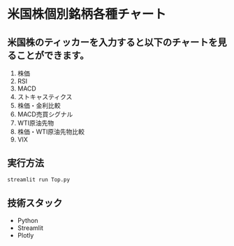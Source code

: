 # 米国株個別銘柄各種チャート
## 米国株のティッカーを入力すると以下のチャートを見ることができます。
1. 株価
2. RSI
3. MACD
4. ストキャスティクス
5. 株価・金利比較
6. MACD売買シグナル
7. WTI原油先物
8. 株価・WTI原油先物比較
9. VIX

## 実行方法
```python
streamlit run Top.py
```

## 技術スタック
- Python
- Streamlit
- Plotly
